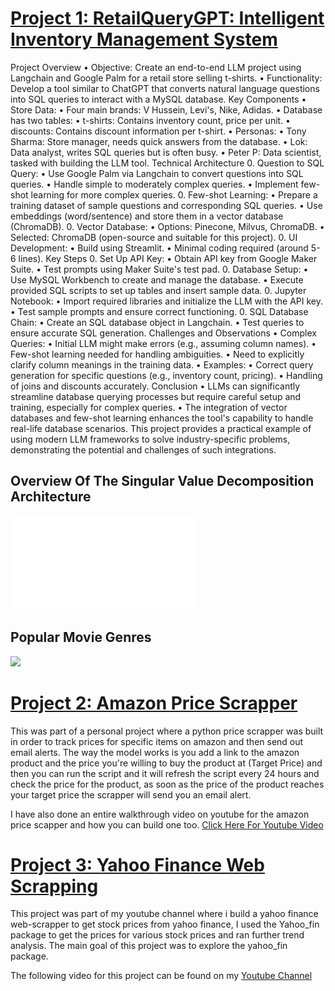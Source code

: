 # [Project 1: RetailQueryGPT: Intelligent Inventory Management System](https://github.com/GauBhosale/Inventory-Manager-LLM-Project.git)

Project Overview
	•	Objective: Create an end-to-end LLM project using Langchain and Google Palm for a retail store selling t-shirts.
	•	Functionality: Develop a tool similar to ChatGPT that converts natural language questions into SQL queries to interact with a MySQL database.
Key Components
	•	Store Data:
	•	Four main brands: V Hussein, Levi's, Nike, Adidas.
	•	Database has two tables:
	•	t-shirts: Contains inventory count, price per unit.
	•	discounts: Contains discount information per t-shirt.
	•	Personas:
	•	Tony Sharma: Store manager, needs quick answers from the database.
	•	Lok: Data analyst, writes SQL queries but is often busy.
	•	Peter P: Data scientist, tasked with building the LLM tool.
Technical Architecture
	0.	Question to SQL Query:
	•	Use Google Palm via Langchain to convert questions into SQL queries.
	•	Handle simple to moderately complex queries.
	•	Implement few-shot learning for more complex queries.
	0.	Few-shot Learning:
	•	Prepare a training dataset of sample questions and corresponding SQL queries.
	•	Use embeddings (word/sentence) and store them in a vector database (ChromaDB).
	0.	Vector Database:
	•	Options: Pinecone, Milvus, ChromaDB.
	•	Selected: ChromaDB (open-source and suitable for this project).
	0.	UI Development:
	•	Build using Streamlit.
	•	Minimal coding required (around 5-6 lines).
Key Steps
	0.	Set Up API Key:
	•	Obtain API key from Google Maker Suite.
	•	Test prompts using Maker Suite's test pad.
	0.	Database Setup:
	•	Use MySQL Workbench to create and manage the database.
	•	Execute provided SQL scripts to set up tables and insert sample data.
	0.	Jupyter Notebook:
	•	Import required libraries and initialize the LLM with the API key.
	•	Test sample prompts and ensure correct functioning.
	0.	SQL Database Chain:
	•	Create an SQL database object in Langchain.
	•	Test queries to ensure accurate SQL generation.
Challenges and Observations
	•	Complex Queries:
	•	Initial LLM might make errors (e.g., assuming column names).
	•	Few-shot learning needed for handling ambiguities.
	•	Need to explicitly clarify column meanings in the training data.
	•	Examples:
	•	Correct query generation for specific questions (e.g., inventory count, pricing).
	•	Handling of joins and discounts accurately.
Conclusion
	•	LLMs can significantly streamline database querying processes but require careful setup and training, especially for complex queries.
	•	The integration of vector databases and few-shot learning enhances the tool's capability to handle real-life database scenarios.
This project provides a practical example of using modern LLM frameworks to solve industry-specific problems, demonstrating the potential and challenges of such integrations.


## Overview Of The Singular Value Decomposition Architecture  
![](RetailQueryGPT.pdf) 
## Popular Movie Genres  
![](Images/Picture%202.png)


# [Project 2: Amazon Price Scrapper](https://github.com/RonitMalik/BlackFriday_pythonScrapper)

This was part of a personal project where a python price scrapper was built in order to track prices for specific items on amazon and then send out email alerts. 
The way the model works is you add a link to the amazon product and the price you're willing to buy the product at (Target Price) and then you can run the script and it will refresh the script every 24 hours and check the price for the product, as soon as the price of the product reaches your target price the scrapper will send you an email alert. 

I have also done an entire walkthrough video on youtube for the amazon price scapper and how you can build one too. [Click Here For Youtube Video](https://www.youtube.com/watch?v=vO668yAX3p8)

# [Project 3: Yahoo Finance Web Scrapping](https://github.com/RonitMalik/BlackFriday_pythonScrapper)

This project was part of my youtube channel where i build a yahoo finance web-scrapper to get stock prices from yahoo finance, I used the Yahoo_fin package to get the prices for various stock prices and ran further trend analysis. The main goal of this project was to explore the yahoo_fin package. 

The following video for this project can be found on my [Youtube Channel](https://www.youtube.com/watch?v=AsxpHMq2auc&t=656s)

